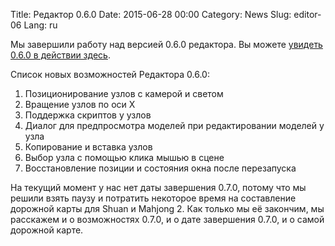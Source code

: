 Title: Редактор 0.6.0
Date: 2015-06-28 00:00
Category: News
Slug: editor-06
Lang: ru

Мы завершили работу над версией 0.6.0 редактора. Вы можете <a title="Editor 0.6.0" href="https://youtu.be/q85GcC6l4Tw" target="_blank">увидеть 0.6.0 в действии здесь</a>. 

Список новых возможностей Редактора 0.6.0:

1. Позиционирование узлов с камерой и светом
1. Вращение узлов по оси X
1. Поддержка скриптов у узлов
1. Диалог для предпросмотра моделей при редактировании моделей у узла
1. Копирование и вставка узлов
1. Выбор узла с помощью клика мышью в сцене
1. Восстановление позиции и состояния окна после перезапуска


На текущий момент у нас нет даты завершения 0.7.0, потому что мы решили взять паузу и потратить некоторое время на составление дорожной карты для Shuan и Mahjong 2. Как только мы её закончим, мы расскажем и о возможностях 0.7.0, и о дате завершения 0.7.0, и о самой дорожной карте.
